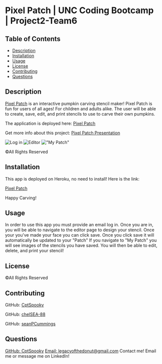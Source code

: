 # Pixel Patch | UNC Coding Bootcamp | Project2-Team6

 ## Table of Contents
  - [Description](#Description)
  - [Installation](#Installation)
  - [Usage](#Usage)
  - [License](#License)
  - [Contributing](#Contributing)
  - [Questions](#Questions)

  ## Description

  [Pixel Patch](https://project-2-team6.herokuapp.com/editor) is an interactive pumpkin carving stencil maker! Pixel Patch is fun for users of all ages! For children and adults alike. 
  The user will be able to create, save, edit, and print stencils to use to carve their own pumpkins.

  The application is deployed here: [Pixel Patch](https://project-2-team6.herokuapp.com/editor)
  
  Get more info about this project: [Pixel Patch Presentation](https://docs.google.com/presentation/d/1niRXd4qZfRRL9pjyra4NB0ysystaXhDPe_Fr29Zu_Tw/edit?usp=sharing) 

   ![Log in](https://user-images.githubusercontent.com/63686990/95408791-4e126880-08ee-11eb-93d3-cc69fa2d0463.png)
  ![Editor](https://user-images.githubusercontent.com/63686990/95409205-253ea300-08ef-11eb-9be5-a81a020173a5.png)
  !["My Patch"](https://user-images.githubusercontent.com/63686990/95409320-5a4af580-08ef-11eb-8fdb-afd6c024b0d4.png)

  ©All Rights Reserved

  ## Installation
  This app is deployed on Heroku, no need to install! 
  Here is the link: 

  [Pixel Patch](https://project-2-team6.herokuapp.com/editor) 
  
  Happy Carving!

  ## Usage
  In order to use this app you must provide an email log in. Once you are in, you will be able to navigate to the editor page to design your stencil. Once your you've made your face you can click save. Once you click save it will automatically be updated to your "Patch" If you navigate to "My Patch" you will see images of the stencils you have saved. You will then be able to edit, delete, and print your stencil! 

  ## License

  ©All Rights Reserved

  ## Contributing
   GitHub: [CptSpooky](https://github.com/CptSpooky)
   ![]()

   GitHub: [chelSEA-88](https://github.com/ChelSEA-88)
   ![]()

   GitHub: [seanPCummings](https://github.com/SeanPCummings)
   ![]()

  ## Questions
  [GitHub: CptSpooky](https://github.com/CptSpooky)
  [Email: legacyofthedonut@gmail.com](legacyofthedonut@gmail.com)
  Contact me! Email me or message me on LinkedIn!

  
